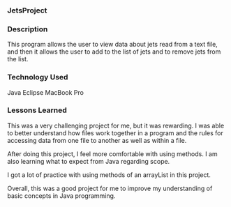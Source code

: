 ### JetsProject

### Description
This program allows the user to view data about jets read from a text file, and then it allows the user to add to the list of jets and to remove jets from the list.

### Technology Used
Java
Eclipse
MacBook Pro

### Lessons Learned

This was a very challenging project for me, but it was rewarding. I was able to better understand how files work together in a program and the rules for accessing data from one file to another as well as within a file.

After doing this project, I feel more comfortable with using methods. I am also learning what to expect from Java regarding scope. 

I got a lot of practice with using methods of an arrayList in this project. 

Overall, this was a good project for me to improve my understanding of basic concepts in Java programming.
